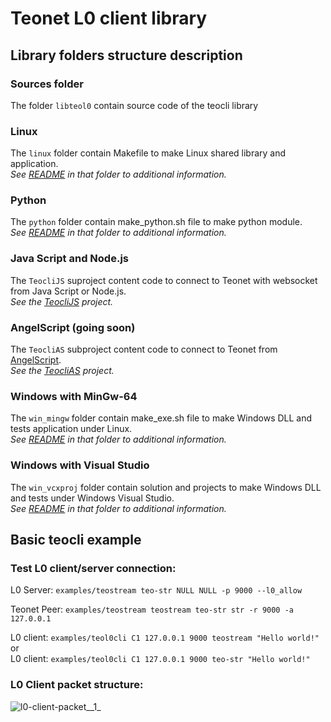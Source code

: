 # Teonet L0 client library

## Library folders structure description

### Sources folder

The folder ```libteol0``` contain source code of the teocli library


### Linux

The ```linux``` folder contain Makefile to make Linux shared library and 
application.  
_See [README](linux) in that folder to additional information._


### Python

The ```python``` folder contain make_python.sh file to make python module.  
_See [README](python) in that folder to additional information._


### Java Script and Node.js

The ```TeocliJS``` suproject content code to connect to Teonet with websocket 
from Java Script or Node.js.  
_See the [TeocliJS](https://gitlab.ksproject.org/teonet/TeocliJS) project._


### AngelScript (going soon)

The ```TeocliAS``` subproject content code to connect to Teonet from [AngelScript](http://www.angelcode.com/angelscript/).  
_See the [TeocliAS](https://gitlab.ksproject.org/teonet/TeocliAS) project._


### Windows with MinGw-64

The ```win_mingw``` folder contain make_exe.sh file to make Windows DLL and 
tests application under Linux.  
_See [README](win_mingw) in that folder to additional information._


### Windows with Visual Studio

The ```win_vcxproj``` folder contain solution and projects to make Windows DLL 
and tests under Windows Visual Studio.  
_See [README](win_vcxproj) in that folder to additional information._


## Basic teocli example

### Test L0 client/server connection:
  
L0 Server: ```examples/teostream teo-str NULL NULL -p 9000 --l0_allow```  

Teonet Peer: ```examples/teostream teostream teo-str str -r 9000 -a 127.0.0.1```  

L0 client: ```examples/teol0cli C1 127.0.0.1 9000 teostream "Hello world!"```  
  or  
L0 client: ```examples/teol0cli C1 127.0.0.1 9000 teo-str "Hello world!"```  
  
### L0 Client packet structure:  
  
![l0-client-packet__1_](https://gitlab.ksproject.org/teonet/teonet/uploads/3db51c37f422e8dd91912a0de9122a0a/l0-client-packet__1_.png)